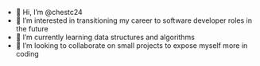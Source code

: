 - 👋 Hi, I’m @chestc24
- 👀 I’m interested in transitioning my career to software developer roles in the future 
- 🌱 I’m currently learning data structures and algorithms
- 💞️ I’m looking to collaborate on small projects to expose myself more in coding
